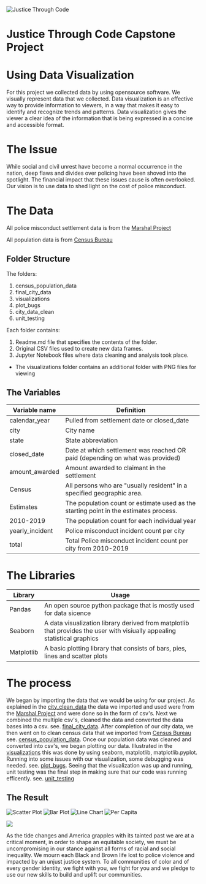 ![Justice Through Code](https://github.com/shethinksnyc/JTC_WOW_CAPSTONE/blob/main/readme_img/jtc.jpg?raw=true)

# Justice Through Code Capstone Project

# Using Data Visualization 

For this project we collected data by using opensource software. We visually represent data that we collected. Data visualization is an effective way to provide information to viewers, in a way that makes it easy to identify and recognize trends and patterns. Data visualization gives the viewer a clear idea of the information that is being expressed in a concise and accessible format.

# The Issue 
While social and civil unrest have become a normal occurrence in the nation, deep flaws and divides over policing have been shoved into the spotlight. The financial impact that these issues cause is often overlooked. Our vision is to use data to shed light on the cost of police misconduct. 

# The Data

All police misconduct settlement data is from the [Marshal Project](https://github.com/themarshallproject/police-settlements) 

All population data is from [Census Bureau](https://www.census.gov/)

## Folder Structure
The folders:
1. census_population_data
2. final_city_data
3. visualizations
4. plot_bugs
5. city_data_clean
6. unit_testing

Each folder contains:
1. Readme.md file that specifies the contents of the folder.
2. Original CSV files used to create new data frames.
3. Jupyter Notebook files where data cleaning and analysis took place.
* The visualizations folder contains an additional folder with PNG files for viewing

## The Variables
Variable name | Definition
--------------| -----------------
calendar_year | Pulled from settlement date or closed_date
city | City name
state | State abbreviation
closed_date | Date at which settlement was reached OR paid (depending on what was provided)
amount_awarded | Amount awarded to claimant in the settlement
Census | All persons who are "usually resident" in a specified geographic area.
Estimates    | The population count or estimate used as the starting point in the estimates process.
2010-2019 | The population count for each individual year
yearly_incident | Police misconduct incident count per city 
total  | Total Police misconduct incident count per city from 2010-2019

# The Libraries
Library    | Usage 
---------|----------------------------------
Pandas  | An open source python package that is mostly used for data sicence
Seaborn | A data visualization library derived from matplotlib that provides the user with visiually appealing statistical graphics 
Matplotlib | A basic plotting library that consists of bars, pies, lines and scatter plots 

# The process 
We began by importing the data that we would be using for our project. As explained in the [city_clean_data](https://github.com/shethinksnyc/JTC_WOW_CAPSTONE/tree/main/clean_city_data) the data we imported and used were from the [Marshal Project](https://github.com/themarshallproject/police-settlements) and were done so in the form of csv's. Next we combined the multiple csv's, cleaned the data and converted the data bases into a csv. see. [final_city_data](https://github.com/shethinksnyc/JTC_WOW_CAPSTONE/tree/main/final_city_data). After completion of our city data, we then went on to clean census data that we imported from [Census Bureau](https://www.census.gov/) see. [census_population_data](https://github.com/shethinksnyc/JTC_WOW_CAPSTONE/tree/main/census_population_data). Once our population data was cleaned and converted into csv's, we began plotting our data. Illustrated in the [visualizations](https://github.com/shethinksnyc/JTC_WOW_CAPSTONE/tree/main/visualizations) this was done by using seaborn, matplotlib, matplotlib.pyplot. Running into some issues with our visualization, some debugging was needed. see. [plot_bugs](https://github.com/shethinksnyc/JTC_WOW_CAPSTONE/tree/main/plot_bugs). Seeing that the visualization was up and running, unit testing was the final step in making sure that our code was running efficently. see. [unit_testing](https://github.com/shethinksnyc/JTC_WOW_CAPSTONE/tree/main/unit_testing)


## The Result

![Scatter Plot](https://github.com/shethinksnyc/JTC_WOW_CAPSTONE/blob/main/visualizations/PNG%20images/scatter_plot.png?raw=true)
![Bar Plot](https://github.com/shethinksnyc/JTC_WOW_CAPSTONE/blob/main/visualizations/PNG%20images/top_5_bar.png?raw=true)
![Line Chart](https://github.com/shethinksnyc/JTC_WOW_CAPSTONE/blob/main/visualizations/PNG%20images/top_5_line.png?raw=true)
![Per Capita](https://github.com/shethinksnyc/JTC_WOW_CAPSTONE/blob/main/visualizations/PNG%20images/per_capita.png?raw=true)



![](https://github.com/shethinksnyc/JTC_WOW_CAPSTONE/blob/main/readme_img/statement-of-solidarity.jpg?raw=true)

As the tide changes and America grapples with its tainted past we are at a critical moment, in order to shape an equitable society, we must be uncompromising in our stance against all forms of racial and social inequality. We mourn each Black and Brown life lost to police violence and impacted by an unjust justice system. To all communities of color and of every gender identity, we fight with you, we fight for you and we pledge to use our new skills to build and uplift our communities. 
